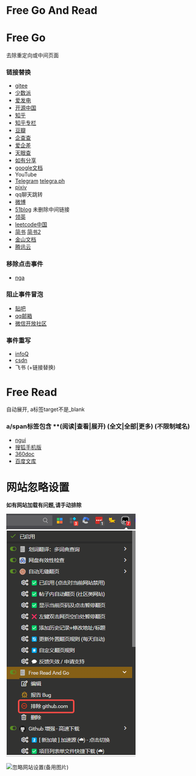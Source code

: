 # Free Go And Read



# Free Go

去除重定向或中间页面

### 链接替换

- [gitee](https://gitee.com/ssssssss-team/spider-flow) 
- [少数派](https://sspai.com/post/77499)
- [爱发电](https://afdian.net/p/1014bedc8b4d11edbb1252540025c377)
- [开源中国](https://www.oschina.net/news/224971/unity-7-7-with-wayland-support)
- [知乎](https://www.zhihu.com/question/2525877)
- [知乎专栏](https://zhuanlan.zhihu.com/p/20549978)
- [豆瓣](https://www.douban.com/doulist/222008/)
- [企查查](https://www.qcc.com/firm/3f603703d59a04cbe427e5825099a565.html)
- [爱企差](https://aiqicha.baidu.com/company_detail_28667776528624)
- [天眼查](https://www.tianyancha.com/company/6943764/jingzhuang)
- [如有分享](https://51.ruyo.net/15053.html)
- [google文档](https://docs.google.com/spreadsheets/d/1TFcEXMcKrwoIAECIVyBU0GPoSmRqZ7A0VBvqeKYVSww/htmlview)
- YouTube
- [Telegram](https://t.me/iv?url=https://scorum.net/zh-cn/basketball/@zhang356/v-s&rhash=8f2e2fd224fd87)  [telegra.ph](https://telegra.ph/How-can-I-get-IV-for-my-domain-10-22)
- [pixiv](https://www.pixiv.net/)
- qq聊天跳转
- [微博](https://m.weibo.cn/status/4816906223880636)
- [51blog](https://blog.51cto.com/u_15130867/6024786) 未删除中间链接
- [领英](https://www.linkedin.com/showcase/bosons-sytems/)
- [leetcode中国](https://leetcode.cn/link/?target=https%3A%2F%2Fwww.zhihu.com%2Fquestion%2F21923021)
- [简书](https://www.jianshu.com/p/fca56d635091) [简书2](https://www.jianshu.com/go-wild?ac=2&url=http%3A%2F%2Fasciiflow.com%2F)
- [金山文档](https://www.kdocs.cn/l/ceyDlGlNa69p)
- [腾讯云](https://cloud.tencent.com/developer/article/2305421)

### 移除点击事件

- [nga](https://bbs.nga.cn/read.php?tid=35030437)

### 阻止事件冒泡

- [贴吧](https://tieba.baidu.com/p/7763083667) 
- [qq邮箱](https://mail.qq.com/)
- [微信开放社区](https://developers.weixin.qq.com/community/develop/doc/0004c270bec648cc4e3f26fe858400)

### 事件重写

- [infoQ](https://xie.infoq.cn/article/8c57c88a86f3d696ba6bf79f7) 
- [csdn](https://blog.csdn.net/xyisv/article/details/79095649?utm_medium=distribute.pc_relevant_bbs_down.none-task--2~all~sobaiduend~default-2.nonecase&depth_1-utm_source=distribute.pc_relevant_bbs_down.none-task--2~all~sobaiduend~default-2.nonecase)
- 飞书  (+链接替换)



# Free Read

自动展开, a标签target不是_blank

### a/span标签包含 **(阅读|查看|展开) (全文|全部|更多) (不限制域名)

- [ngui](https://www.ngui.cc/el/3209744.html?action=onClick)
- [搜狐手机版](https://m.sohu.com/a/677666593_116237?scm=1103.plate:198:0.0.1_1.0&spm=smwp.home.fd-important.4.1684723697649JmyEFI1_1467)
- [360doc](http://www.360doc.com/content/12/0121/07/11604731_1055179610.shtml)
- [百度文库](https://jingyan.baidu.com/article/d7130635cd987952fdf475c3.html)



# 网站忽略设置

**如有网站加载有问题,请手动排除**

![忽略网站设置](./忽略网站设置.png)

![忽略网站设置(备用图片)](https://ghproxy.net/https://raw.githubusercontent.com/Leon406/jsdelivr/master/js/tampermonkey/%E5%BF%BD%E7%95%A5%E7%BD%91%E7%AB%99%E8%AE%BE%E7%BD%AE.png)

